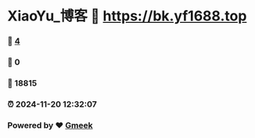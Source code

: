 # XiaoYu_博客 :link: https://bk.yf1688.top 
### :page_facing_up: [4](https://bk.yf1688.top/tag.html) 
### :speech_balloon: 0 
### :hibiscus: 18815 
### :alarm_clock: 2024-11-20 12:32:07 
### Powered by :heart: [Gmeek](https://github.com/Meekdai/Gmeek)
